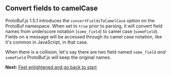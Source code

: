 Convert fields to camelCase
---------------------------
ProtoBuf.js 1.5.1 introduces the `convertFieldsToCamelCase` option on the ProtoBuf namespace. When set to `true` prior to parsing, it will convert field names from underscore notation (`some_field`) to camel case (`someField`). Fields on a message will be accessed through its camel case notation, like it's common in JavaScript, in that case.

When there is a collision, let's say there are two field named `some_field` *and* `someField` ProtoBuf.js will keep the original names.

**Next:** [Feel enlightened and go back to start](https://github.com/dcodeIO/ProtoBuf.js/wiki)